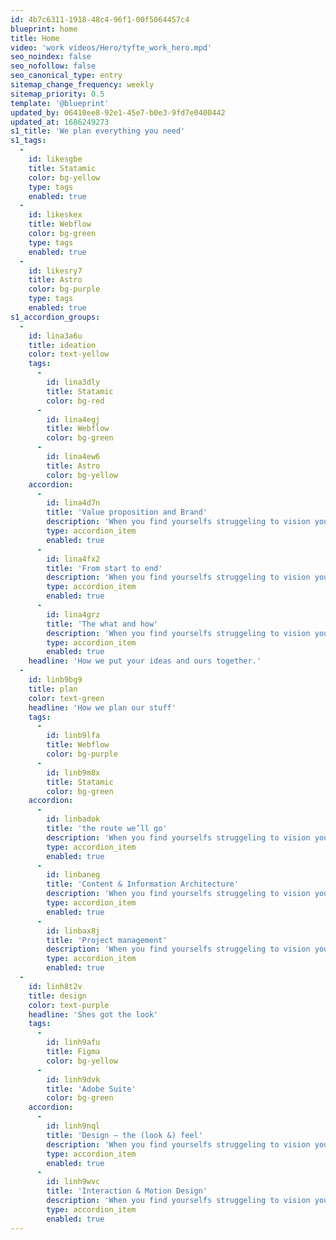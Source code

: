 ```yaml
---
id: 4b7c6311-1918-48c4-96f1-00f5064457c4
blueprint: home
title: Home
video: 'work videos/Hero/tyfte_work_hero.mpd'
seo_noindex: false
seo_nofollow: false
seo_canonical_type: entry
sitemap_change_frequency: weekly
sitemap_priority: 0.5
template: '@blueprint'
updated_by: 06410ee8-92e1-45e7-b0e3-9fd7e0400442
updated_at: 1686249273
s1_title: 'We plan everything you need'
s1_tags:
  -
    id: likesgbe
    title: Statamic
    color: bg-yellow
    type: tags
    enabled: true
  -
    id: likeskex
    title: Webflow
    color: bg-green
    type: tags
    enabled: true
  -
    id: likesry7
    title: Astro
    color: bg-purple
    type: tags
    enabled: true
s1_accordion_groups:
  -
    id: lina3a6u
    title: ideation
    color: text-yellow
    tags:
      -
        id: lina3dly
        title: Statamic
        color: bg-red
      -
        id: lina4egj
        title: Webflow
        color: bg-green
      -
        id: lina4ew6
        title: Astro
        color: bg-yellow
    accordion:
      -
        id: lina4d7n
        title: 'Value proposition and Brand'
        description: 'When you find yourselfs struggeling to vision your brand to the internet, we can reassure you that this is a process that a lot of people are struggeling with. A Brand website sometimes works like a prism on the brand identity and values. We can also help you in this challenging process sort you out.'
        type: accordion_item
        enabled: true
      -
        id: lina4fx2
        title: 'From start to end'
        description: 'When you find yourselfs struggeling to vision your brand to the internet, we can reassure you that this is a process that a lot of people are struggeling with. A Brand website sometimes works like a prism on the brand identity and values. We can also help you in this challenging process sort you out.'
        type: accordion_item
        enabled: true
      -
        id: lina4grz
        title: 'The what and how'
        description: 'When you find yourselfs struggeling to vision your brand to the internet, we can reassure you that this is a process that a lot of people are struggeling with. A Brand website sometimes works like a prism on the brand identity and values. We can also help you in this challenging process sort you out.'
        type: accordion_item
        enabled: true
    headline: 'How we put your ideas and ours together.'
  -
    id: linb9bg9
    title: plan
    color: text-green
    headline: 'How we plan our stuff'
    tags:
      -
        id: linb9lfa
        title: Webflow
        color: bg-purple
      -
        id: linb9m8x
        title: Statamic
        color: bg-green
    accordion:
      -
        id: linbadok
        title: 'the route we’ll go'
        description: 'When you find yourselfs struggeling to vision your brand to the internet, we can reassure you that this is a process that a lot of people are struggeling with. A Brand website sometimes works like a prism on the brand identity and values. We can also help you in this challenging process sort you out.'
        type: accordion_item
        enabled: true
      -
        id: linbaneg
        title: 'Content & Information Architecture'
        description: 'When you find yourselfs struggeling to vision your brand to the internet, we can reassure you that this is a process that a lot of people are struggeling with. A Brand website sometimes works like a prism on the brand identity and values. We can also help you in this challenging process sort you out.'
        type: accordion_item
        enabled: true
      -
        id: linbax8j
        title: 'Project management'
        description: 'When you find yourselfs struggeling to vision your brand to the internet, we can reassure you that this is a process that a lot of people are struggeling with. A Brand website sometimes works like a prism on the brand identity and values. We can also help you in this challenging process sort you out.'
        type: accordion_item
        enabled: true
  -
    id: linh8t2v
    title: design
    color: text-purple
    headline: 'Shes got the look'
    tags:
      -
        id: linh9afu
        title: Figma
        color: bg-yellow
      -
        id: linh9dvk
        title: 'Adobe Suite'
        color: bg-green
    accordion:
      -
        id: linh9nql
        title: 'Design – the (look &) feel'
        description: 'When you find yourselfs struggeling to vision your brand to the internet, we can reassure you that this is a process that a lot of people are struggeling with. A Brand website sometimes works like a prism on the brand identity and values. We can also help you in this challenging process sort you out.'
        type: accordion_item
        enabled: true
      -
        id: linh9wvc
        title: 'Interaction & Motion Design'
        description: 'When you find yourselfs struggeling to vision your brand to the internet, we can reassure you that this is a process that a lot of people are struggeling with. A Brand website sometimes works like a prism on the brand identity and values. We can also help you in this challenging process sort you out.'
        type: accordion_item
        enabled: true
---
```

